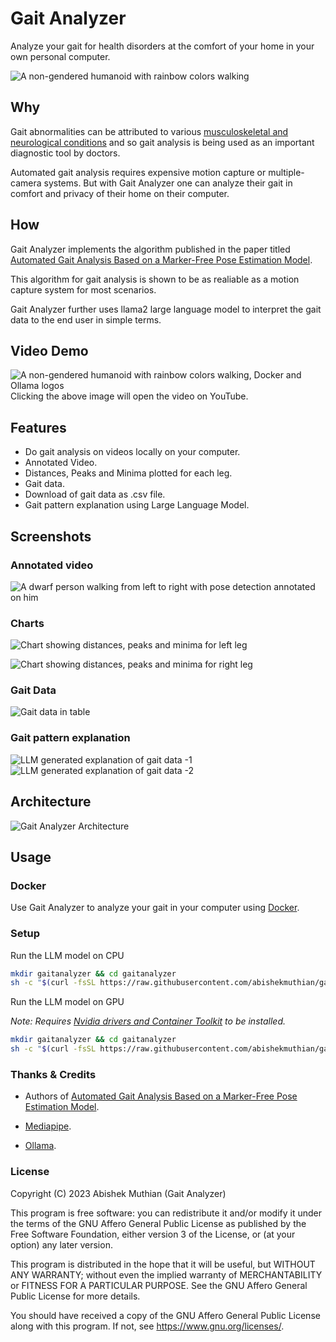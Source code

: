 # Gait Analyzer

Analyze your gait for health disorders at the comfort of your home in your own personal computer.

![A non-gendered humanoid with rainbow colors walking](https://gaitanalyzer.s3.us-east-2.amazonaws.com/logo.png)

## Why

Gait abnormalities can be attributed to various [musculoskeletal and neurological conditions](https://stanfordmedicine25.stanford.edu/the25/gait.html) and so gait analysis is being used as an important diagnostic tool by doctors.

Automated gait analysis requires expensive motion capture or multiple-camera systems. But with Gait Analyzer one can analyze their gait in comfort and privacy of their home on their computer.

## How

Gait Analyzer implements the algorithm published in the paper titled [Automated Gait Analysis Based on a Marker-Free Pose Estimation Model](https://www.ncbi.nlm.nih.gov/pmc/articles/PMC10384445/).

This algorithm for gait analysis is shown to be as realiable as a motion capture system for most scenarios.

Gait Analyzer further uses llama2 large language model to interpret the gait data to the end user in simple terms.

## Video Demo

![A non-gendered humanoid with rainbow colors walking, Docker and Ollama logos](https://gaitanalyzer.s3.us-east-2.amazonaws.com/Video_Thumbnail.png)
Clicking the above image will open the video on YouTube.

## Features

- Do gait analysis on videos locally on your computer.
- Annotated Video.
- Distances, Peaks and Minima plotted for each leg.
- Gait data.
- Download of gait data as .csv file.
- Gait pattern explanation using Large Language Model.

## Screenshots

### Annotated video

![A dwarf person walking from left to right with pose detection annotated on him](https://gaitanalyzer.s3.us-east-2.amazonaws.com/annotated.gif)

### Charts

![Chart showing distances, peaks and minima for left leg](https://gaitanalyzer.s3.us-east-2.amazonaws.com/chart-1.png)

![Chart showing distances, peaks and minima for right leg](https://gaitanalyzer.s3.us-east-2.amazonaws.com/chart-2.png)

### Gait Data

![Gait data in table](https://gaitanalyzer.s3.us-east-2.amazonaws.com/gait-data.png)

### Gait pattern explanation

![LLM generated explanation of gait data -1](https://gaitanalyzer.s3.us-east-2.amazonaws.com/gait-explanation-1.png)
![LLM generated explanation of gait data -2](https://gaitanalyzer.s3.us-east-2.amazonaws.com/gait-explanation-2.png)

## Architecture

![Gait Analyzer Architecture](https://gaitanalyzer.s3.us-east-2.amazonaws.com/gait-analyzer-architecture.png?nocache=true)

## Usage

### Docker

Use Gait Analyzer to analyze your gait in your computer using [Docker](https://hub.docker.com/repository/docker/abishekmuthian/gaitanalyzer/general).

### Setup

Run the LLM model on CPU

```bash
mkdir gaitanalyzer && cd gaitanalyzer
sh -c "$(curl -fsSL https://raw.githubusercontent.com/abishekmuthian/gaitanalyzer/main/install.sh)"
```

Run the LLM model on GPU

_Note: Requires [Nvidia drivers and Container Toolkit](https://docs.nvidia.com/datacenter/cloud-native/container-toolkit/latest/install-guide.html#installation) to be installed._

```bash
mkdir gaitanalyzer && cd gaitanalyzer
sh -c "$(curl -fsSL https://raw.githubusercontent.com/abishekmuthian/gaitanalyzer/main/install-gpu.sh)"
```

### Thanks & Credits

- Authors of [Automated Gait Analysis Based on a Marker-Free Pose Estimation Model](https://www.ncbi.nlm.nih.gov/pmc/articles/PMC10384445/).

- [Mediapipe](https://github.com/google/mediapipe).

- [Ollama](https://github.com/jmorganca/ollama).

### License

Copyright (C) 2023 Abishek Muthian (Gait Analyzer)

This program is free software: you can redistribute it and/or modify
it under the terms of the GNU Affero General Public License as published
by the Free Software Foundation, either version 3 of the License, or
(at your option) any later version.

This program is distributed in the hope that it will be useful,
but WITHOUT ANY WARRANTY; without even the implied warranty of
MERCHANTABILITY or FITNESS FOR A PARTICULAR PURPOSE. See the
GNU Affero General Public License for more details.

You should have received a copy of the GNU Affero General Public License
along with this program. If not, see <https://www.gnu.org/licenses/>.
